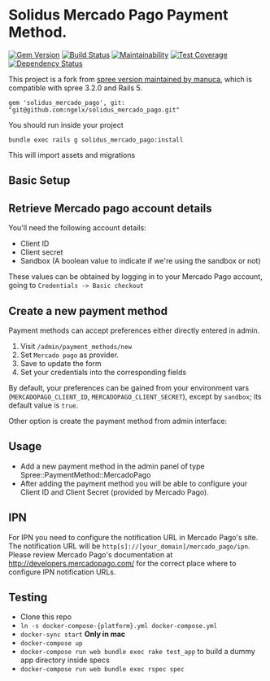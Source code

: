 Solidus Mercado Pago Payment Method.
=================================

[![Gem Version](https://badge.fury.io/rb/solidus_mercado_pago.svg)](https://badge.fury.io/rb/solidus_mercado_pago)
[![Build Status](https://travis-ci.org/ngelx/solidus_mercado_pago.svg?branch=master)](https://travis-ci.org/ngelx/solidus_mercado_pago)  [![Maintainability](https://api.codeclimate.com/v1/badges/de5046097b27a3056979/maintainability)](https://codeclimate.com/github/ngelx/solidus_mercado_pago/maintainability)    [![Test Coverage](https://api.codeclimate.com/v1/badges/de5046097b27a3056979/test_coverage)](https://codeclimate.com/github/ngelx/solidus_mercado_pago/test_coverage)
[![Dependency Status](https://beta.gemnasium.com/badges/github.com/ngelx/solidus_mercado_pago.svg)](https://beta.gemnasium.com/projects/github.com/ngelx/solidus_mercado_pago)


This project is a fork from [spree version maintained by manuca](https://github.com/manuca/spree_mercado_pago), which is compatible with spree 3.2.0 and Rails 5.


```
gem 'solidus_mercado_pago', git: "git@github.com:ngelx/solidus_mercado_pago.git"
```

You should run inside your project

```
bundle exec rails g solidus_mercado_pago:install
```

This will import assets and migrations

Basic Setup
-----

## Retrieve Mercado pago account details
You'll need the following account details:

- Client ID
- Client secret
- Sandbox (A boolean value to indicate if we're using the sandbox or not)

These values can be obtained by logging in to your Mercado Pago account, going to `Credentials -> Basic checkout`

## Create a new payment method

Payment methods can accept preferences either directly entered in admin.

1. Visit `/admin/payment_methods/new`
2. Set `Mercado pago` as provider.
3. Save to update the form
4. Set your credentials into the corresponding fields

By default, your preferences can be gained from your environment vars (`MERCADOPAGO_CLIENT_ID`, `MERCADOPAGO_CLIENT_SECRET`), except by `sandbox`; its default value is `true`.


Other option is create the payment method from admin interface:


Usage
-----

- Add a new payment method in the admin panel of type Spree::PaymentMethod::MercadoPago
- After adding the payment method you will be able to configure your Client ID and Client Secret (provided by Mercado Pago).

IPN
---

For IPN you need to configure the notification URL in Mercado Pago's site. The notification URL will be `http[s]://[your_domain]/mercado_pago/ipn`. Please review Mercado Pago's documentation at http://developers.mercadopago.com/ for the correct place where to configure IPN notification URLs.


Testing
-------

- Clone this repo
- `ln -s docker-compose-{platform}.yml docker-compose.yml`
- `docker-sync start` **Only in mac**
- `docker-compose up`
- `docker-compose run web bundle exec rake test_app` to build a dummy app directory inside specs
- `docker-compose run web bundle exec rspec spec`

